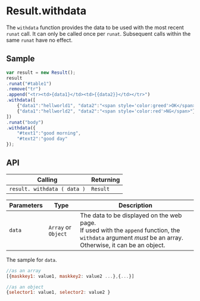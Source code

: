 # Result.withdata

The `withdata` function provides the data to be used with the most recent `runat` call.  It can only be called once per `runat`. Subsequent calls within the same `runat` have no effect.

## Sample

```javascript
var result = new Result();
result
.runat("#table1")
.remove("tr")
.append("<tr><td>{data1}</td><td>{{data2}}</td></tr>")
.withdata([
    {"data1":"hellworld1", "data2":"<span style='color:greed'>OK</span>"},
    {"data1":"hellworld2", "data2":"<span style='color:red'>NG</span>"},
])
.runat("body")
.withdata({
    "#text1":"good morning",
    "#text2":"good day"
});
```

## API

| Calling | Returning |
|---|---|
| `result. withdata ( data )` | `Result` |

| Parameters | Type | Description |
|---|---|---|
| `data` | `Array` or `Object` | The data to be displayed on the web page. <br> If used with the `append` function, the `withdata` argument *must* be an array. Otherwise, it can be an object. |

The sample for `data`.
```javascript
//as an array
[{maskkey1: value1, maskkey2: value2 ...},{...}]

//as an object
{selector1: value1, selector2: value2 }
```